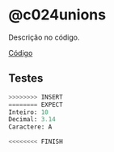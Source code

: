# @c024unions

Descrição no código.

[Código](.cache/draft.c)

## Testes

```py
>>>>>>>> INSERT
======== EXPECT
Inteiro: 10
Decimal: 3.14
Caractere: A

<<<<<<<< FINISH
```
